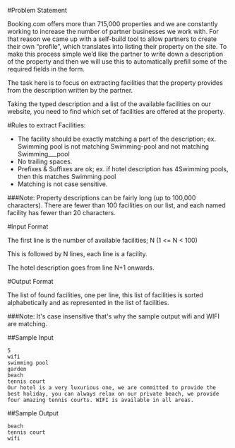 #Problem Statement

Booking.com offers more than 715,000 properties and we are constantly working to increase the number of partner businesses we work with. For that reason we came up with a self-build tool to allow partners to create their own “profile”, which translates into listing their property on the site. To make this process simple we’d like the partner to write down a description of the property and then we will use this to automatically prefill some of the required fields in the form.

The task here is to focus on extracting facilities that the property provides from the description written by the partner.

Taking the typed description and a list of the available facilities on our website, you need to find which set of facilities are offered at the property.

#Rules to extract Facilities:

* The facility should be exactly matching a part of the description; ex. Swimming pool is not matching Swimming-pool and not matching Swimming___pool
* No trailing spaces.
* Prefixes & Suffixes are ok; ex. if hotel description has 4Swimming pools, then this matches Swimming pool
* Matching is not case sensitive.

###Note: Property descriptions can be fairly long (up to 100,000 characters). There are fewer than 100 facilities on our list, and each named facility has fewer than 20 characters.

#Input Format

The first line is the number of available facilities; N (1 <= N < 100)

This is followed by N lines, each line is a facility.

The hotel description goes from line N+1 onwards.

#Output Format

The list of found facilities, one per line, this list of facilities is sorted alphabetically and as represented in the list of facilities.

###Note: It's case insensitive that's why the sample output wifi and WIFI are matching.

##Sample Input

```
5
wifi
swimming pool
garden
beach
tennis court
Our hotel is a very luxurious one, we are committed to provide the best holiday, you can always relax on our private beach, we provide four amazing tennis courts. WIFI is available in all areas.
```

##Sample Output

```
beach
tennis court
wifi
```